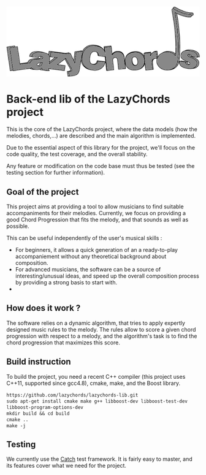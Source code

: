 ![logo](logo.png)

# Back-end lib of the LazyChords project

This is the core of the LazyChords project, where the data models (how the melodies, chords,…) are described and the main algorithm is implemented.

Due to the essential aspect of this library for the project, we'll focus on the code quality, the test coverage, and the overall stability.

Any feature or modification on the code base must thus be tested (see the testing section for further information).

## Goal of the project

This project aims at providing a tool to allow musicians to find suitable accompaniments for their melodies. Currently, we focus on providing a good Chord Progression that fits the melody, and that sounds as well as possible.

This can be useful independently of the user's musical skills : 
* For beginners, it allows a quick generation of an a ready-to-play accompaniement without any theoretical background about composition.
* For advanced musicians, the software can be a source of interesting/unusual ideas, and speed up the overall composition process by providing a strong basis to start with.
* 

## How does it work ?

The software relies on a dynamic algorithm, that tries to apply expertly designed music rules to the melody. The rules allow to score a given chord progression with respect to a melody, and the algorithm's task is to find the chord progression that maximizes this score.

## Build instruction

To build the project, you need a recent C++ compiler (this project uses C++11, supported since gcc4.8), cmake, make, and the Boost library.

```
https://github.com/lazychords/lazychords-lib.git
sudo apt-get install cmake make g++ libboost-dev libboost-test-dev libboost-program-options-dev
mkdir build && cd build
cmake ..
make -j
```

## Testing

We currently use the [Catch](https://github.com/philsquared/Catch) test framework. It is fairly easy to master, and its features cover what we need for the project.
